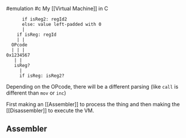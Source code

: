 #emulation #c 
My [[Virtual Machine]] in C

``` 
      if isReg2: regId2
      else: value left-padded with 0
      |
    if isReg: regId
    | |
  OPcode
  | | |
0x1234567
   | |
   isReg?
     |
     if isReg: isReg2?
```

Depending on the OPcode, there will be a different parsing (like `call` is different than `mov` or `inc`)

First making an [[Assembler]] to process the thing and then making the [[Disassembler]] to execute the VM.
## Assembler
